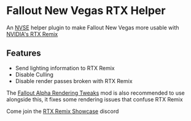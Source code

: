 # Fallout New Vegas RTX Helper

An [NVSE](https://github.com/xNVSE/NVSE/releases/latest) helper plugin to make Fallout New Vegas more usable with [NVIDIA's RTX Remix](https://github.com/NVIDIAGameWorks/rtx-remix/releases/latest)

## Features

* Send lighting information to RTX Remix  
* Disable Culling  
* Disable render passes broken with RTX Remix

The [Fallout Alpha Rendering Tweaks](https://www.nexusmods.com/newvegas/mods/80316) mod is also recommended to use alongside this, it fixes some rendering issues that confuse RTX Remix

Come join the [RTX Remix Showcase](https://discord.gg/j6sh7JD3v9) discord
